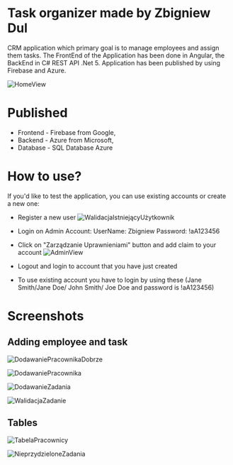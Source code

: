 # Task organizer made by Zbigniew Dul

CRM application which primary goal is to manage employees and assign them tasks. The FrontEnd of the Application has been done in Angular, the BackEnd in C# REST API .Net 5.
Application has been published by using Firebase and Azure. 

![HomeView](https://user-images.githubusercontent.com/79752413/136762186-10355bcb-d9f8-4e79-b3c3-e690c31df87d.png)

# Published

- Frontend - Firebase from Google,
- Backend - Azure from Microsoft,
- Database - SQL Database Azure

# How to use?

If you'd like to test the application, you can use existing accounts or create a new one:
- Register a new user
![WalidacjaIstniejącyUżytkownik](https://user-images.githubusercontent.com/79752413/136765837-a9efd801-5830-43c1-8ba2-ba214d3346bb.png)

- Login on Admin Account: UserName: Zbigniew Password: !aA123456
- Click on "Zarządzanie Uprawnieniami" button and add claim to your account
![AdminView](https://user-images.githubusercontent.com/79752413/136766355-b3a074c5-d0d3-4a36-8c14-73f024cf2bc2.png)

- Logout and login to account that you have just created

- To use existing account you have to login by using these (Jane Smith/Jane Doe/ John Smith/ Joe Doe and password is !aA123456)

# Screenshots

## Adding employee and task

![DodawaniePracownikaDobrze](https://user-images.githubusercontent.com/79752413/136766937-a970f69c-05d3-46c6-9669-3dff37b9b1eb.png)

![DodawaniePracownika](https://user-images.githubusercontent.com/79752413/136766985-a2d1d014-8198-4661-8ff3-7c1716f520cb.png)

![DodawanieZadania](https://user-images.githubusercontent.com/79752413/136767030-f8925e08-6728-485d-8599-f15eee8cb270.png)

![WalidacjaZadanie](https://user-images.githubusercontent.com/79752413/136767085-8f128d17-f056-401f-90bf-d25087d07ba6.png)

## Tables

![TabelaPracownicy](https://user-images.githubusercontent.com/79752413/136767173-b43eca04-cf13-458e-9ca4-4068d0a1f5f3.png)

![NieprzydzieloneZadania](https://user-images.githubusercontent.com/79752413/136767256-03a15fa2-23be-4688-b6a6-2831e2013454.png)
